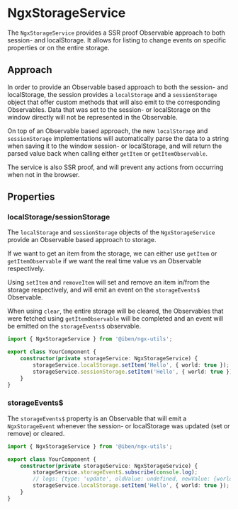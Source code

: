 # NgxStorageService

The `NgxStorageService` provides a SSR proof Observable approach to both session- and localStorage. It allows for listing to change events on specific properties or on the entire storage.

## Approach

In order to provide an Observable based approach to both the session- and localStorage, the session provides a `localStorage` and a `sessionStorage` object that offer custom methods that will also emit to the corresponding Observables. Data that was set to the session- or localStorage on the window directly will not be represented in the Observable.

On top of an Observable based approach, the new `localStorage` and `sessionStorage` implementations will automatically parse the data to a string when saving it to the window session- or localStorage, and will return the parsed value back when calling either `getItem` or `getItemObservable`.

The service is also SSR proof, and will prevent any actions from occurring when not in the browser.

## Properties

### localStorage/sessionStorage

The `localStorage` and `sessionStorage` objects of the `NgxStorageService` provide an Observable based approach to storage.

If we want to get an item from the storage, we can either use `getItem` or `getItemObservable` if we want the real time value vs an Observable respectively.

Using `setItem` and `removeItem` will set and remove an item in/from the storage respectively, and will emit an event on the `storageEvents$` Observable.

When using `clear`, the entire storage will be cleared, the Observables that were fetched using `getItemObservable` will be completed and an event will be emitted on the `storageEvents$` observable.

```typescript
import { NgxStorageService } from '@iben/ngx-utils';

export class YourComponent {
	constructor(private storageService: NgxStorageService) {
		storageService.localStorage.setItem('Hello', { world: true });
		storageService.sessionStorage.setItem('Hello', { world: true });
	}
}
```

### storageEvents$

The `storageEvents$` property is an Observable that will emit a `NgxStorageEvent` whenever the session- or localStorage was updated (set or remove) or cleared.

```typescript
import { NgxStorageService } from '@iben/ngx-utils';

export class YourComponent {
	constructor(private storageService: NgxStorageService) {
		storageService.storageEvent$.subscribe(console.log);
		// logs: {type: 'update', oldValue: undefined, newValue: {world: true}, key: 'Hello', storage: 'local'}
		storageService.localStorage.setItem('Hello', { world: true });
	}
}
```
